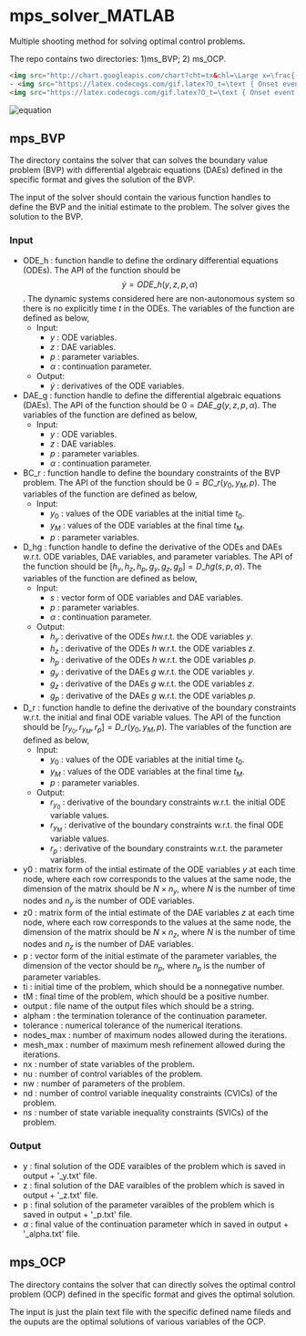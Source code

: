 # mps_solver_MATLAB

Multiple shooting method for solving optimal control problems.

The repo contains two directories: 1)ms_BVP; 2) ms_OCP.

```html
<img src="http://chart.googleapis.com/chart?cht=tx&chl=\Large x=\frac{-b\pm\sqrt{b^2-4ac}}{2a}" style="border:none;">
- <img src="https://latex.codecogs.com/gif.latex?O_t=\text { Onset event at time bin } t " />
<img src="https://latex.codecogs.com/gif.latex?O_t=\text { Onset event at time bin } t " />
```

![equation](https://latex.codecogs.com/gif.latex?\sin(a&space;&plus;&space;b&space;\times&space;c))

## mps_BVP

The directory contains the solver that can solves the boundary value problem (BVP) with differential algebraic equations (DAEs) defined in the specific format and gives the solution of the BVP.

The input of the solver should contain the various function handles to define the BVP and the initial estimate to the problem. The solver gives the solution to the BVP.

### Input

* ODE_h : function handle to define the ordinary differential equations (ODEs). The API of the function should be $$\dot{y} = ODE\_h(y, z, p, \alpha)$$. The dynamic systems considered here are non-autonomous system so there is no explicitly time $t$ in the ODEs. The variables of the function are defined as below,
  * Input:
     * $y$ : ODE variables.
     * $z$ : DAE variables.
     * $p$ : parameter variables.
     * $\alpha$ : continuation parameter.
  * Output:
    * $\dot{y}$ : derivatives of the ODE variables.
* DAE_g : function handle to define the differential algebraic equations (DAEs). The API of the function should be $0 = DAE\_g(y, z, p, \alpha)$. The variables of the function are defined as below, 
  * Input:
    * $y$ : ODE variables.
    * $z$ : DAE variables.
    * $p$ : parameter variables.
    * $\alpha$ : continuation parameter.
* BC_r : function handle to define the boundary constraints of the BVP problem. The API of the function should be $0 = BC{\_}r(y_{0}, y_{M}, p)$. The variables of the function are defined as below,
  * Input:
    * $y_{0}$ : values of the ODE variables at the initial time $t_{0}$.
    * $y_{M}$ : values of the ODE variables at the final time $t_{M}$.
    * $p​$ : parameter variables.
* D_hg : function handle to define the derivative of the ODEs and DAEs w.r.t. ODE variables, DAE variables, and parameter variables. The API of the function should be $[h_{y}, h_{z}, h_{p}, g_{y}, g_{z}, g_{p}] = D{\_}hg(s, p, \alpha)​$. The variables of the function are defined as below,
  * Input:
    * $s$ : vector form of ODE variables and DAE variables.
    * $p$ : parameter variables.
    * $\alpha$ : continuation parameter.
  * Output:
    * $h_y​$ : derivative of the ODEs $h​$ w.r.t. the ODE variables $y​$.
    * $h_z$ : derivative of the ODEs $h$ w.r.t. the ODE variables $z$.
    * $h_p$ : derivative of the ODEs $h$ w.r.t. the ODE variables $p$.
    * $g_y$ : derivative of the DAEs $g$ w.r.t. the ODE variables $y$.
    * $g_z$ : derivative of the DAEs $g$ w.r.t. the ODE variables $z$.
    * $g_p$ : derivative of the DAEs $g$ w.r.t. the ODE variables $p$.
* D_r : function handle to define the derivative of the boundary constraints w.r.t. the initial and final ODE variable values. The API of the function should be $[r_{y_{0}}, r_{y_{M}}, r_{p}] = D{\_}r(y_{0}, y_{M}, p)​$. The variables of the function are defined as below,
  * Input:
    * $y_{0}$ : values of the ODE variables at the initial time $t_{0}$.
    * $y_{M}$ : values of the ODE variables at the final time $t_{M}$.
    * $p$ : parameter variables.
  * Output:
    * $r_{y_{0}}$ : derivative of the boundary constraints w.r.t. the initial ODE variable values.
    * $r_{y_{M}}$ : derivative of the boundary constraints w.r.t. the final ODE variable values.
    * $r_{p}$ : derivative of the boundary constraints w.r.t. the parameter variables.
* y0 : matrix form of the intial estimate of the ODE variables $y$ at each time node, where each row corresponds to the values at the same node, the dimension of the matrix should be $N \times n_{y}$, where $N$ is the number of time nodes and $n_{y}$ is the number of ODE variables.
*  z0​ :  matrix form of the intial estimate of the DAE variables $z$ at each time node, where each row corresponds to the values at the same node, the dimension of the matrix should be $N \times n_{z}$, where $N$ is the number of time nodes and $n_{z}$ is the number of DAE variables.
* p​ : vector form of the initial estimate of the parameter variables, the dimension of the vector should be $n_{p}​$, where $n_{p}​$ is the number of parameter variables.
* ti : initial time of the problem, which should be a nonnegative number.
* tM : final time of the problem, which should be a positive number.
* output : file name of the output files which should be a string.
* alpham : the termination tolerance of the continuation parameter.
* tolerance : numerical tolerance of the numerical iterations.
* nodes_max : number of maximum nodes allowed during the iterations.
* mesh_max : number of maximum mesh refinement allowed during the iterations.
* nx : number of state variables of the problem.
* nu : number of control variables of the problem.
* nw : number of parameters of the problem.
* nd : number of control variable inequality constraints (CVICs) of the problem.
* ns : number of state variable inequality constraints (SVICs) of the problem.

### Output

* y : final solution of the ODE varaibles of the problem which is saved in output + '_y.txt' file.
* z : final solution of the DAE varaibles of the problem which is saved in output + '_z.txt' file.
* p : final solution of the parameter varaibles of the problem which is saved in output + '_p.txt' file.
* $\alpha$ : final value of the continuation parameter which in saved in output + '_alpha.txt' file.

## mps_OCP

The directory contains the solver that can directly solves the optimal control problem (OCP) defined in the specific format and gives the optimal solution.

The input is just the plain text file with the specific defined name fileds and the ouputs are the optimal solutions of various variables of the OCP.